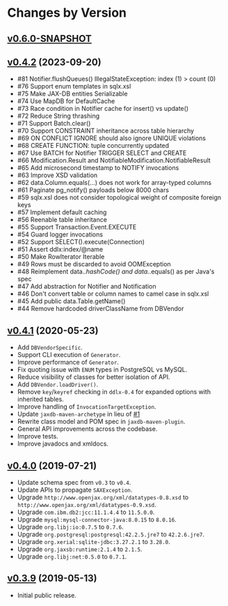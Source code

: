 # Changes by Version

## [v0.6.0-SNAPSHOT](https://github.com/libj/util/compare/d0f0ae913a7617b14a6be5a0cc42c28ad588eb76..HEAD)

## [v0.4.2](https://github.com/jaxdb/jaxdb/compare/7218be9c6d299f66753a9a3943f4cefc433b733e..d0f0ae913a7617b14a6be5a0cc42c28ad588eb76) (2023-09-20)
* #81 Notifier.flushQueues() IllegalStateException: index (1) > count (0)
* #76 Support enum templates in sqlx.xsl
* #75 Make JAX-DB entities Serializable
* #74 Use MapDB for DefaultCache
* #73 Race condition in Notifier cache for insert() vs update()
* #72 Reduce String thrashing
* #71 Support Batch.clear()
* #70 Support CONSTRAINT inheritance across table hierarchy
* #69 ON CONFLICT IGNORE should also ignore UNIQUE violations
* #68 CREATE FUNCTION: tuple concurrently updated
* #67 Use BATCH for Notifier TRIGGER SELECT and CREATE
* #66 Modification.Result and NotifiableModification.NotifiableResult
* #65 Add microsecond timestamp to NOTIFY invocations
* #63 Improve XSD validation
* #62 data.Column.equals(...) does not work for array-typed columns
* #61 Paginate pg_notify() payloads below 8000 chars
* #59 sqlx.xsl does not consider topological weight of composite foreign keys
* #57 Implement default caching
* #56 Reenable table inheritance
* #55 Support Transaction.Event.EXECUTE
* #54 Guard logger invocations
* #52 Support SELECT().execute(Connection)
* #51 Assert ddlx:index/@name
* #50 Make RowIterator Iterable
* #49 Rows must be discarded to avoid OOMException
* #48 Reimplement data.*.hashCode() and data.*.equals() as per Java's spec
* #47 Add abstraction for Notifier and Notification
* #46 Don't convert table or column names to camel case in sqlx.xsl
* #45 Add public data.Table.getName()
* #44 Remove hardcoded driverClassName from DBVendor

## [v0.4.1](https://github.com/jaxdb/jaxdb/compare/3c76b0b32592bef2d92015639f5364940c6d02b3..7218be9c6d299f66753a9a3943f4cefc433b733e) (2020-05-23)
* Add `DBVendorSpecific`.
* Support CLI execution of `Generator`.
* Improve performance of `Generator`.
* Fix quoting issue with `ENUM` types in PostgreSQL vs MySQL.
* Reduce visibility of classes for better isolation of API.
* Add `DBVendor.loadDriver()`.
* Remove `key`/`keyref` checking in `ddlx-0.4` for expanded options with inherited tables.
* Improve handling of `InvocationTargetException`.
* Update `jaxdb-maven-archetype` in lieu of [#1](https://github.com/jaxdb/jaxdb/issues/1)
* Rewrite class model and POM spec in `jaxdb-maven-plugin`.
* General API improvements across the codebase.
* Improve tests.
* Improve javadocs and xmldocs.

## [v0.4.0](https://github.com/jaxdb/jaxdb/compare/4d7b1b8e9d1d0b5ec300b0154f1de98a2e13383c..3c76b0b32592bef2d92015639f5364940c6d02b3) (2019-07-21)
* Update schema spec from `v0.3` to `v0.4`.
* Update APIs to propagate `SAXException`.
* Upgrade `http://www.openjax.org/xml/datatypes-0.8.xsd` to `http://www.openjax.org/xml/datatypes-0.9.xsd`.
* Upgrade `com.ibm.db2:jcc:11.1.4.4` to `11.5.0.0`.
* Upgrade `mysql:mysql-connector-java:8.0.15` to `8.0.16`.
* Upgrade `org.libj:io:0.7.5` to `0.7.6`.
* Upgrade `org.postgresql:postgresql:42.2.5.jre7` to `42.2.6.jre7`.
* Upgrade `org.xerial:sqlite-jdbc:3.27.2.1` to `3.28.0`.
* Upgrade `org.jaxsb:runtime:2.1.4` to `2.1.5`.
* Upgrade `org.libj:net:0.5.0` to `0.7.1`.

## [v0.3.9](https://github.com/entinae/pom/compare/89108d2fd7c1782659c594889c5ae25f489bb7a8..4d7b1b8e9d1d0b5ec300b0154f1de98a2e13383c) (2019-05-13)
* Initial public release.
